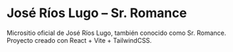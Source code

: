 # José Ríos Lugo – Sr. Romance

Micrositio oficial de José Ríos Lugo, también conocido como Sr. Romance.
Proyecto creado con React + Vite + TailwindCSS.